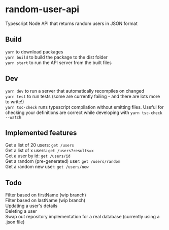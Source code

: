 # random-user-api
Typescript Node API that returns random users in JSON format

## Build
`yarn` to download packages  
`yarn build` to build the package to the dist folder  
`yarn start` to run the API server from the built files

## Dev
`yarn dev` to run a server that automatically recompiles on changed  
`yarn test` to run tests (some are currently failing - and there are lots more to write!)  
`yarn tsc-check` runs typescript compilation without emitting files. Useful for checking your definitions are correct while developing with `yarn tsc-check --watch`

## Implemented features
Get a list of 20 users: `get /users`  
Get a list of x users: `get /users?results=x`  
Get a user by id: `get /users/id`  
Get a random (pre-generated) user: `get /users/random`  
Get a random new user: `get /users/new`

## Todo
Filter based on firstName (wip branch)  
Filter based on lastName (wip branch)  
Updating a user's details  
Deleting a user  
Swap out repository implementation for a real database (currently using a .json file)
